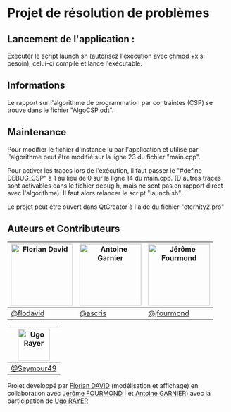 # Projet de résolution de problèmes

## Lancement de l'application :
Executer le script launch.sh (autorisez l'execution avec chmod +x si besoin), celui-ci compile et lance l'exécutable.

## Informations
Le rapport sur l'algorithme de programmation par contraintes (CSP) se trouve dans le fichier "AlgoCSP.odt".

## Maintenance
Pour modifier le fichier d'instance lu par l'application et utilisé par l'algorithme peut être modifié sur la ligne 23 du fichier "main.cpp".

Pour activer les traces lors de l'exécution, il faut passer le "#define DEBUG_CSP" à 1 au lieu de 0 sur la ligne 14 du main.cpp. (D'autres traces sont activables dans le fichier debug.h, mais ne sont pas en rapport direct avec l'algorithme). Il faut alors relancer le script "launch.sh".

Le projet peut être ouvert dans QtCreator à l'aide du fichier "eternity2.pro"

## Auteurs et Contributeurs

[<img alt="Florian David"   src="https://avatars0.githubusercontent.com/u/11854849" width="140">](https://flodavid.github.io) | [<img alt="Antoine Garnier" src="https://avatars0.githubusercontent.com/u/15716032" width="140">](https://github.com/ascris) | [<img alt="Jérôme Fourmond" src="https://avatars0.githubusercontent.com/u/15089371" width="140">](https://github.com/jfourmond) |
-----------------------------------------|-------------------------------------------|---------------------------------------|
[@flodavid](https://github.com/flodavid) | [@ascris](https://github.com/ascris) | [@jfourmond](https://github.com/jfourmond) | 

 [<img alt="Ugo Rayer" src="https://avatars0.githubusercontent.com/u/11867755" width="72">](https://github.com/seymour49) |
-----------------------------------------|
[@Seymour49](https://github.com/seymour49) |
  
Projet développé par [Florian DAVID](https://github.com/flodavid) (modélisation et affichage) en collaboration avec [Jérôme FOURMOND](https://github.com/jfourmond) |  et [Antoine GARNIER](https://github.com/ascris)) avec la participation de [Ugo RAYER](https://github.com/seymour49)
